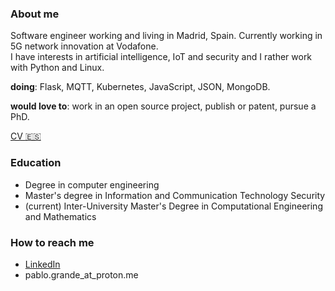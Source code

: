 ### About me

<!--
**pablorgr/pablorgr** is a ✨ _special_ ✨ repository because its `README.md` (this file) appears on your GitHub profile.

Here are some ideas to get you started:

- 🔭 Master's degree in Information and Communication Technology Security. _Open University of Catalonia_...
- 🌱 I’m currently learning ...
- 👯 I’m looking to collaborate on ...
- 🤔 I’m looking for help with ...
- 💬 Ask me about ...
- 📫 How to reach me: ...
- 😄 Pronouns: ...
- ⚡ Fun fact: ...
-->
Software engineer working and living in Madrid, Spain. Currently working in 5G network innovation at Vodafone.   
I have interests in artificial intelligence, IoT and security and I rather work with Python and Linux.

__doing__: Flask, MQTT, Kubernetes, JavaScript, JSON, MongoDB.   

__would love to__: work in an open source project, publish or patent, pursue a PhD.

[CV :es:](https://github.com/pablo-grande/pablo-grande/raw/CV/cv_es.pdf)

### Education
* Degree in computer engineering
* Master's degree in Information and Communication Technology Security
* (current) Inter-University Master's Degree in Computational Engineering and Mathematics 

### How to reach me
* [LinkedIn](https://www.linkedin.com/in/pablorgrande/)
* pablo.grande_at_proton.me
